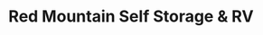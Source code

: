 ---
title: "Red Mountain Self Storage & RV"
url: /mesa/red-mountain-self-storage-und-rv/
shop: Mieten
---